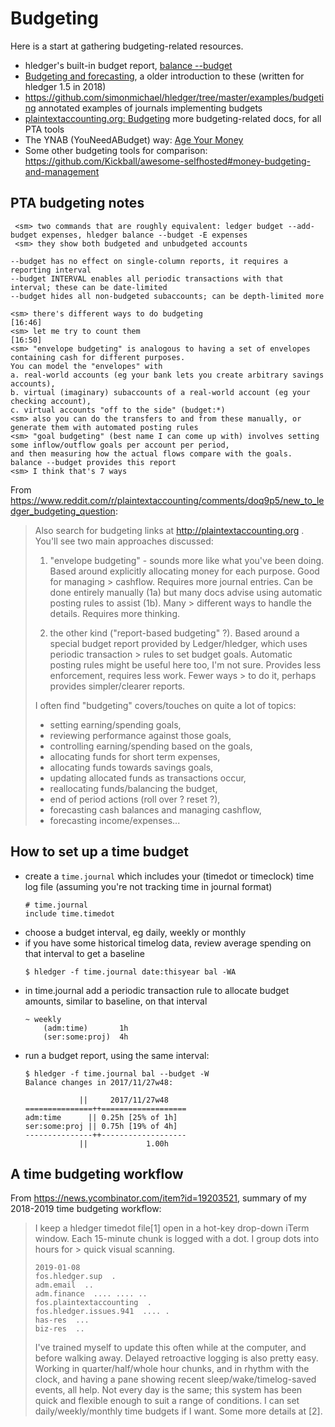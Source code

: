 # Budgeting

Here is a start at gathering budgeting-related resources.

- hledger's built-in budget report, [balance --budget](hledger.html#budget-report)
- [Budgeting and forecasting](budgeting-and-forecasting.html), a older introduction to these (written for hledger 1.5 in 2018)
- <https://github.com/simonmichael/hledger/tree/master/examples/budgeting> annotated examples of journals implementing budgets
- [plaintextaccounting.org: Budgeting](https://plaintextaccounting.org/#budgeting) more budgeting-related docs, for all PTA tools
- The YNAB (YouNeedABudget) way: [Age Your Money](https://www.youneedabudget.com/guides/age-your-money)
- Some other budgeting tools for comparison: <https://github.com/Kickball/awesome-selfhosted#money-budgeting-and-management>

## PTA budgeting notes

```
 <sm> two commands that are roughly equivalent: ledger budget --add-budget expenses, hledger balance --budget -E expenses
 <sm> they show both budgeted and unbudgeted accounts            
```
```
--budget has no effect on single-column reports, it requires a reporting interval
--budget INTERVAL enables all periodic transactions with that interval; these can be date-limited
--budget hides all non-budgeted subaccounts; can be depth-limited more
```
```
<sm> there's different ways to do budgeting                     [16:46]
<sm> let me try to count them                                   [16:50]
<sm> "envelope budgeting" is analogous to having a set of envelopes containing cash for different purposes. 
You can model the "envelopes" with 
a. real-world accounts (eg your bank lets you create arbitrary savings accounts), 
b. virtual (imaginary) subaccounts of a real-world account (eg your checking account), 
c. virtual accounts "off to the side" (budget:*)
<sm> also you can do the transfers to and from these manually, or generate them with automated posting rules
<sm> "goal budgeting" (best name I can come up with) involves setting some inflow/outflow goals per account per period, 
and then measuring how the actual flows compare with the goals. balance --budget provides this report
<sm> I think that's 7 ways
```

From <https://www.reddit.com/r/plaintextaccounting/comments/doq9p5/new_to_ledger_budgeting_question>:

> Also search for budgeting links at http://plaintextaccounting.org . You'll see two main approaches discussed:
> 
> 1. "envelope budgeting" - sounds more like what you've been doing. Based around explicitly allocating money for each purpose. Good for managing > cashflow. Requires more journal entries. Can be done entirely manually (1a) but many docs advise using automatic posting rules to assist (1b). Many > different ways to handle the details. Requires more thinking.
> 
> 2. the other kind ("report-based budgeting" ?). Based around a special budget report provided by Ledger/hledger, which uses periodic transaction > rules to set budget goals. Automatic posting rules might be useful here too, I'm not sure. Provides less enforcement, requires less work. Fewer ways > to do it, perhaps provides simpler/clearer reports.
> 
> I often find "budgeting" covers/touches on quite a lot of topics: 
> - setting earning/spending goals, 
> - reviewing performance against those goals, 
> - controlling earning/spending based on the goals, 
> - allocating funds for short term expenses, 
> - allocating funds towards savings goals, 
> - updating allocated funds as transactions occur, 
> - reallocating funds/balancing the budget, 
> - end of period actions (roll over ? reset ?), 
> - forecasting cash balances and managing cashflow, 
> - forecasting income/expenses... 


## How to set up a time budget

* create a `time.journal` which includes your (timedot or timeclock) time log file (assuming you're not tracking time in journal format)
    ```journal
    # time.journal
    include time.timedot
    ```
* choose a budget interval, eg daily, weekly or monthly
* if you have some historical timelog data, review average spending on that interval to get a baseline
    ```shell
    $ hledger -f time.journal date:thisyear bal -WA
    ```
* in time.journal add a periodic transaction rule to allocate budget amounts, similar to baseline, on that interval
    ```journal
    ~ weekly
        (adm:time)       1h
        (ser:some:proj)  4h
    ```
* run a budget report, using the same interval:
    ```shell
    $ hledger -f time.journal bal --budget -W
    Balance changes in 2017/11/27w48:

                ||     2017/11/27w48 
    ===============++===================
    adm:time      || 0.25h [25% of 1h] 
    ser:some:proj || 0.75h [19% of 4h] 
    ---------------++-------------------
                ||             1.00h 
    ```               

## A time budgeting workflow

From <https://news.ycombinator.com/item?id=19203521>, summary of my 2018-2019 time budgeting workflow:

> I keep a hledger timedot file[1] open in a hot-key drop-down iTerm window. Each 15-minute chunk is logged with a dot. I group dots into hours for > quick visual scanning.
> 
> 
>     2019-01-08
>     fos.hledger.sup  .
>     adm.email  ..
>     adm.finance  .... .... ..
>     fos.plaintextaccounting  .
>     fos.hledger.issues.941  .... .
>     has-res  ...
>     biz-res  ..
> 
> I've trained myself to update this often while at the computer, and before walking away. Delayed retroactive logging is also pretty easy. Working in quarter/half/whole hour chunks, and in rhythm with the clock, and having a pane showing recent sleep/wake/timelog-saved events, all help. Not every day is the same; this system has been quick and flexible enough to suit a range of conditions. I can set daily/weekly/monthly time budgets if I want. Some more details at [2].


